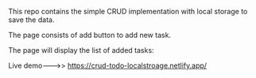 This repo contains the simple CRUD implementation with local storage to save the data.

The page consists of add button to add new task.

The page will display the list of added tasks:

Live demo--->> https://crud-todo-localstroage.netlify.app/
